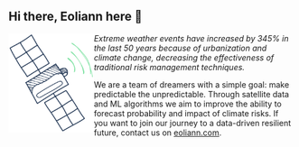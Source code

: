 ## Hi there, Eoliann here :wave:

<img src="https://raw.githubusercontent.com/eoliann-dev/eoliann-dev/main/Sat.png" width="30%" align="left"  />

_Extreme weather events have increased by 345% in the last 50 years because of urbanization and climate change, decreasing the effectiveness of traditional risk management techniques._

We are a team of dreamers with a simple goal: make predictable the unpredictable. Through satellite data and ML algorithms we aim to improve the ability to forecast probability and impact of climate risks.
If you want to join our journey to a data-driven resilient future, contact us on [eoliann.com](https://www.eoliann.com/).

